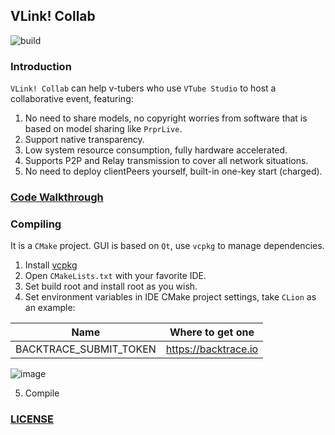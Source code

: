 ## VLink! Collab

![build](https://github.com/reitovo/vlink-client/actions/workflows/cmake.yml/badge.svg)

### Introduction

`VLink! Collab` can help v-tubers who use `VTube Studio` to host a collaborative event, featuring:

1. No need to share models, no copyright worries from software that is based on model sharing like `PrprLive`.
2. Support native transparency.
3. Low system resource consumption, fully hardware accelerated.
4. Supports P2P and Relay transmission to cover all network situations.
5. No need to deploy clientPeers yourself, built-in one-key start (charged).

### [Code Walkthrough](https://www.wolai.com/reito/dGzCn2JJCB8tnZwWd6wcRN) 

### Compiling

It is a `CMake` project. GUI is based on `Qt`, use `vcpkg` to manage dependencies. 

1. Install [vcpkg](https://github.com/microsoft/vcpkg)
2. Open `CMakeLists.txt` with your favorite IDE.
3. Set build root and install root as you wish.
4. Set environment variables in IDE CMake project settings, take `CLion` as an example:

  | Name                   | Where to get one     |
  |------------------------|----------------------|
  | BACKTRACE_SUBMIT_TOKEN | https://backtrace.io |

  ![image](https://user-images.githubusercontent.com/29846655/212706928-4a4a8271-103a-4adf-a580-d8045152d7dd.png)

5. Compile

### [LICENSE](LICENSE)
